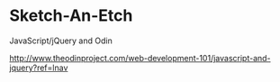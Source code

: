 # Sketch-An-Etch
JavaScript/jQuery and Odin

http://www.theodinproject.com/web-development-101/javascript-and-jquery?ref=lnav